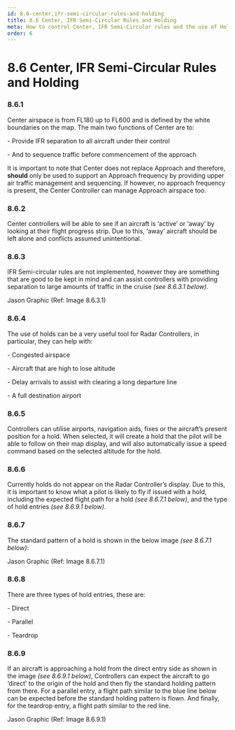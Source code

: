 ```yaml
---
id: 8.6-center,ifr-semi-circular-rules-and-holding
title: 8.6 Center, IFR Semi-Circular Rules and Holding
meta: How to control Center, IFR Semi-Circular rules and the use of Holding.
order: 6
---
```


# 8.6 Center, IFR Semi-Circular Rules and Holding

 

### 8.6.1    

Center airspace is from FL180 up to FL600 and is defined by the white boundaries on the map. The main two functions of Center are to:

 

\-    Provide IFR separation to all aircraft under their control

\-    And to sequence traffic before commencement of the approach

 

It is important to note that Center does not replace Approach and therefore, **should** only be used to support an Approach frequency by providing upper air traffic management and sequencing. If however, no approach frequency is present, the Center Controller can manage Approach airspace too.

 

### 8.6.2    

Center controllers will be able to see if an aircraft is ‘active’ or ‘away’ by looking at their flight progress strip. Due to this, ‘away’ aircraft should be left alone and conflicts assumed unintentional.

 

### 8.6.3    

IFR Semi-circular rules are not implemented, however they are something that are good to be kept in mind and can assist controllers with providing separation to large amounts of traffic in the cruise *(see 8.6.3.1 below).*



Jason Graphic (Ref: Image 8.6.3.1)

 

### 8.6.4    

The use of holds can be a very useful tool for Radar Controllers, in particular, they can help with:

 

\-    Congested airspace

\-    Aircraft that are high to lose altitude

\-    Delay arrivals to assist with clearing a long departure line

\-    A full destination airport

 

### 8.6.5    

Controllers can utilise airports, navigation aids, fixes or the aircraft’s present position for a hold. When selected, it will create a hold that the pilot will be able to follow on their map display, and will also automatically issue a speed command based on the selected altitude for the hold.



### 8.6.6    

Currently holds do not appear on the Radar Controller’s display. Due to this, it is important to know what a pilot is likely to fly if issued with a hold, including the expected flight path for a hold *(see 8.6.7.1 below)*, and the type of hold entries *(see 8.6.9.1 below)*.

 

### 8.6.7

The standard pattern of a hold is shown in the below image *(see 8.6.7.1 below)*:



Jason Graphic (Ref: Image 8.6.7.1)

 

### 8.6.8    

There are three types of hold entries, these are:

 

\-    Direct

\-    Parallel

\-    Teardrop

 

### 8.6.9    

If an aircraft is approaching a hold from the direct entry side as shown in the image *(see 8.6.9.1 below)*, Controllers can expect the aircraft to go ‘direct’ to the origin of the hold and then fly the standard holding pattern from there. For a parallel entry, a flight path similar to the blue line below can be expected before the standard holding pattern is flown. And finally, for the teardrop entry, a flight path similar to the red line.



Jason Graphic (Ref: Image 8.6.9.1)

 